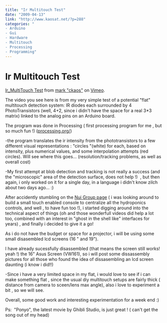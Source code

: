 ```yaml
---
title: "Ir Multitouch Test"
date: "2009-04-13"
link: "http://www.kaosat.net/?p=288"
categories: "
- Arduino
- Gui
- Hardware
- Multitouch
- Processing
- Programming"
---
```




# Ir Multitouch Test 

 [Ir\_MultiTouch Test](http://vimeo.com/4137141) from [mark "ckaos"](http://vimeo.com/user1581901) on [Vimeo](http://vimeo.com).

The video you see here is from my very simple test of a potential "flat" multitouch detection system: IR diodes each surrounded by 4 PhotoTransistors (well, 4+2, since i didn't have the space for a real 3\*3 matrix) linked to the analog pins on an Arduino board.

The program was done in Processing ( first processing program for me , but so much fun !) ([processing.org/](http://processing.org/))

\-the program translates the ir intensity from the phototransistors to a few different visual representations : "circles "(white) for each, based on intensity, plus numerical values, and some interpolation attempts (red circles). Will see where this goes... (resolution/tracking problems, as well as overall cost)

\-My first attempt at blob detection and tracking is not really a success (and  the "microscopic" area of the detection surface, does not help !)  , but then again, i only worked on it for a single day, in a language i didn't know zilch about two days ago... :)

After accidently stumbling on the [Nui Group page](http://www.nuigroup.com/ "Nui Group") ( i was looking around to build a small touch enabled console to centralize all the hydroponics controls, and well , to have fun too !), i started digging around into the technical aspect of things (oh and those wonderfull videos did help a lot too, combined with an interest in "ghost in the shell like" interfaces for years) , and finally i decided to give it a go!

As i do not have the budget or space for a projector, i will be using some small disasembled lcd screens (16 " and 19").

I have already sucessfully disassembled (that means the screen still works! yeah !) the 16" Asus Screen (VW161), so i will post some dissassembly pictures for all those who found the idea of dissasembling an lcd screen daunting (i know i did!!)

\-Since i have a very limited space in my flat, i would love to see if i can make something flat , since the usual diy multitouch setups are fairly thick ( distance from camera to sceen/lens max angle), also i love to experiment a bit , so we will see.

Overall, some good work and interesting experimentation for a week end :)

Ps:  "Ponyo", the latest movie by Ghibli Studio, is just great ! ( can't get the song out of my head)

